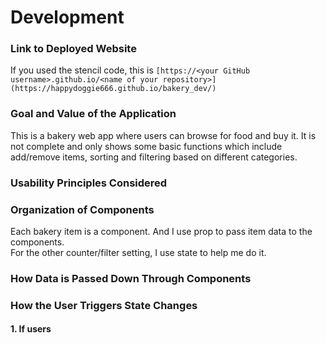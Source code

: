 # Development

### Link to Deployed Website
If you used the stencil code, this is `[https://<your GitHub username>.github.io/<name of your repository>](https://happydoggie666.github.io/bakery_dev/)`

### Goal and Value of the Application
This is a bakery web app where users can browse for food and buy it. It is not complete and only shows some basic functions which include add/remove items, sorting and filtering based on different categories.

### Usability Principles Considered


### Organization of Components
Each bakery item is a component. And I use prop to pass item data to the components. <br>
For the other counter/filter setting, I use state to help me do it.

### How Data is Passed Down Through Components


### How the User Triggers State Changes
#### 1. If users 

